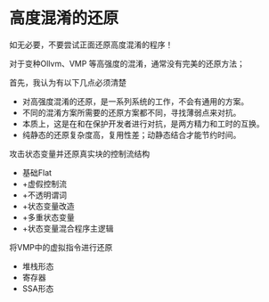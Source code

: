 # 高度混淆的还原

如无必要，不要尝试正面还原高度混淆的程序！



对于变种Ollvm、VMP 等高强度的混淆，通常没有完美的还原方法；

首先，我认为有以下几点必须清楚

* 对高强度混淆的还原，是一系列系统的工作，不会有通用的方案。
* 不同的混淆方案所需要的还原方案都不同，寻找薄弱点来对抗。
* 本质上，这是在和在保护开发者进行对抗，是两方精力和工时的互换。
* 纯静态的还原复杂度高，复用性差；动静态结合才能节约时间。





攻击状态变量并还原真实块的控制流结构

* 基础Flat
* +虚假控制流
* +不透明谓词
* +状态变量改造
* +多重状态变量
* +状态变量混合程序主逻辑



将VMP中的虚拟指令进行还原

* 堆栈形态
* 寄存器
* SSA形态


